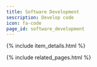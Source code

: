 ```yaml
---
title: Software Development
sescription: Develop code
icon: fa-code
page_id: software_development
---
```

{% include item_details.html %}

{% include related_pages.html %}
